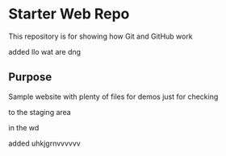 # Starter Web Repo

This repository is for showing how Git and GitHub work

added
llo wat are dng

## Purpose

Sample website with plenty of files for demos
just for checking

to the staging area

in the wd

added
uhkjgrnvvvvvv
